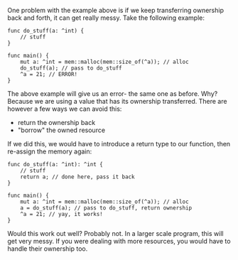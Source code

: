 One problem with the example above is if we keep transferring ownership
back and forth, it can get really messy. Take the following example:

```
func do_stuff(a: ^int) {
    // stuff
}

func main() {
    mut a: ^int = mem::malloc(mem::size_of(^a)); // alloc
    do_stuff(a); // pass to do_stuff
    ^a = 21; // ERROR!
}
```

The above example will give us an error- the same one as before. Why? Because
we are using a value that has its ownership transferred. There are however a few
ways we can avoid this:

* return the ownership back
* "borrow" the owned resource

If we did this, we would have to introduce a return type to our function, then
re-assign the memory again:

```
func do_stuff(a: ^int): ^int {
    // stuff
    return a; // done here, pass it back
}

func main() {
    mut a: ^int = mem::malloc(mem::size_of(^a)); // alloc
    a = do_stuff(a); // pass to do_stuff, return ownership
    ^a = 21; // yay, it works!
}
```

Would this work out well? Probably not. In a larger scale program, this will 
get very messy. If you were dealing with more resources, you would have to
handle their ownership too.